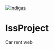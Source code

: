 [![Indigas](https://circleci.com/gh/Indigas/IssProject.svg?style=svg)](<LINK>)

# IssProject

Car rent web
